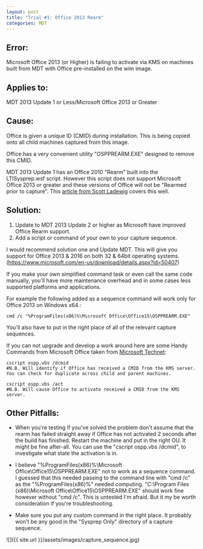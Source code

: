 ```yaml
---
layout: post
title: "Trial #1: Office 2013 Rearm"
categories: MDT
---
```


## Error:
Microsoft Office 2013 (or Higher) is failing to activate via KMS on machines built from MDT with Office pre-installed on the wim image.

## Applies to:
MDT 2013 Update 1 or Less/Microsoft Office 2013 or Greater

## Cause:
Office is given a unique ID (CMID) during installation.  This is being copied onto all child machines captured from this image.

Office has a very convenient utility "OSPPREARM.EXE" designed to remove this CMID.

MDT 2013 Update 1 has an Office 2010 "Rearm" built into the LTISysprep.wsf script.  However this script does not support Microsoft Office 2013 or greater and these versions of Office will not be "Rearmed prior to capture".  This [article from Scott Ladewig](http://www.ladewig.com/archives/2014/01/30/43892-adding_office_2013_rearm_to_ltisysprepwsf_in_mdt.html) covers this well.

## Solution:
1. Update to MDT 2013 Update 2 or higher as Microsoft have improved Office Rearm support.
2. Add a script or command of your own to your capture sequence.

I would recommend solution one and Update MDT.  This will give you support for Office 2013 & 2016 on both 32 & 64bit operating systems.
(https://www.microsoft.com/en-us/download/details.aspx?id=50407)

If you make your own simplified command task or even call the same code manually, you'll have more maintenance overhead and in some cases less supported platforms and applications.

For example the following added as a sequence command will work only for Office 2013 on Windows x64.:

    cmd /c "%ProgramFiles(x86)%\Microsoft Office\Office15\OSPPREARM.EXE"

You'll also have to put in the right place of all of the relevant capture sequences.

If you can not upgrade and develop a work around here are some Handy Commands from Microsoft Office taken from [Microsoft Technet](https://technet.microsoft.com/en-gb/library/1825df76-7e23-459b-a6c1-224dd6eab81e#section1):

    cscript ospp.vbs /dcmid
    #N.B. Will identify if Office has received a CMID from the KMS server.  You can check for duplicate across child and parent machines.

    cscript ospp.vbs /act
    #N.B. Will cause Office to activate received a CMID from the KMS server.


## Other Pitfalls:
  * When you're testing if you've solved the problem don't assume that the rearm has failed straight away if Office has not activated 2 seconds after the build has finished.  Restart the machine and put in the right OU.  It might be fine after-all.  You can use the "cscript ospp.vbs /dcmid", to investigate what state the activation is in.

  * I believe "%ProgramFiles(x86)%\Microsoft Office\Office15\OSPPREARM.EXE" not to work as a sequence command.  I guessed that this needed passing to the command line with "cmd /c" as the "%ProgramFiles(x86)%" needed computing. "C:\Program Files (x86)\Microsoft Office\Office15\OSPPREARM.EXE" should work fine however without "cmd /c".  This is untested I'm afraid.  But it my be worth consideration if you're troubleshooting.

  * Make sure you put any custom command in the right place.  It probably won't be any good in the "Sysprep Only" directory of a capture sequence.

![]({{ site.url }}/assets/images/capture_sequence.jpg)
